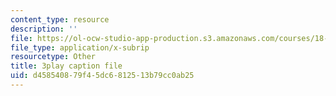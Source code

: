 ```yaml
---
content_type: resource
description: ''
file: https://ol-ocw-studio-app-production.s3.amazonaws.com/courses/18-06sc-linear-algebra-fall-2011/d458540879f45dc6812513b79cc0ab25_MMWqGD4Urso.vtt
file_type: application/x-subrip
resourcetype: Other
title: 3play caption file
uid: d4585408-79f4-5dc6-8125-13b79cc0ab25
---
```

